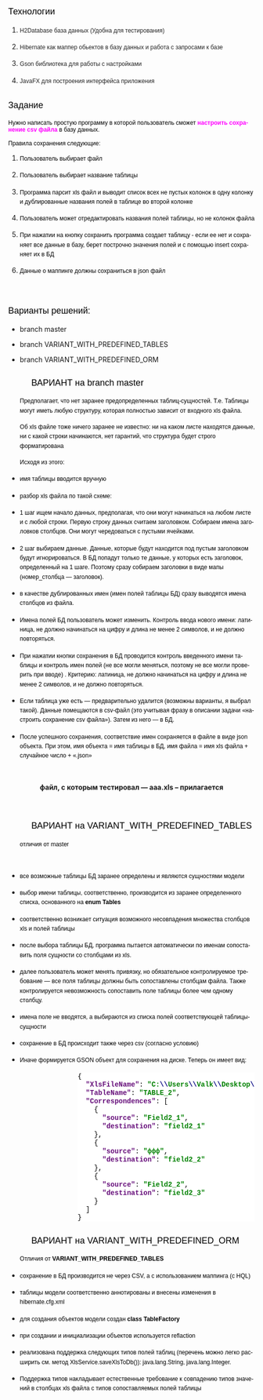 
<HTML>

<BODY LANG="ru-RU" LINK="#000080" VLINK="#800000" DIR="LTR">
<H2 CLASS="western" STYLE="font-style: normal; font-weight: normal"><FONT COLOR="#000000"><FONT FACE="Arial"><FONT SIZE=4><SPAN STYLE="background: transparent">Технологии</SPAN></FONT></FONT></FONT></H2>
<OL>
	<LI><P STYLE="margin-bottom: 0cm; font-style: normal; font-weight: normal; line-height: 138%; orphans: 1">
	<FONT COLOR="#222222"><FONT FACE="Arial"><FONT SIZE=2 STYLE="font-size: 9pt">H2Database
	база данных (Удобна для тестирования) </FONT></FONT></FONT>
	</P>
	<LI><P STYLE="margin-bottom: 0cm; font-style: normal; font-weight: normal; line-height: 138%; orphans: 1">
	<FONT COLOR="#222222"><FONT FACE="Arial"><FONT SIZE=2 STYLE="font-size: 9pt">Hibernate
	как маппер обьектов в базу данных и работа с запросами к базе</FONT></FONT></FONT></P>
	<LI><P STYLE="margin-bottom: 0cm; font-style: normal; font-weight: normal; line-height: 138%; orphans: 1">
	<FONT COLOR="#222222"><FONT FACE="Arial"><FONT SIZE=2 STYLE="font-size: 9pt">Gson
	библиотека для работы с настройками</FONT></FONT></FONT></P>
	<LI><P STYLE="margin-bottom: 0cm; font-style: normal; font-weight: normal; line-height: 138%; orphans: 1">
	<FONT COLOR="#222222"><FONT FACE="Arial"><FONT SIZE=2 STYLE="font-size: 9pt">JavaFX
	для построения интерфейса приложения </FONT></FONT></FONT>
	</P>
</OL>
<H2 CLASS="western" STYLE="font-style: normal; font-weight: normal; orphans: 1">
<FONT COLOR="#000000"><FONT FACE="Arial"><FONT SIZE=4><SPAN STYLE="background: transparent">Задание</SPAN></FONT></FONT></FONT></H2>
<P STYLE="font-style: normal; font-weight: normal; orphans: 1"><FONT COLOR="#000000"><FONT FACE="Arial"><FONT SIZE=2 STYLE="font-size: 9pt"><SPAN STYLE="background: transparent">Нужно
написать простую программу в которой пользователь сможет <FONT COLOR="#ff00ff"><B>настроить
сохранение csv файла</B></FONT> в базу данных. </SPAN></FONT></FONT></FONT>
</P>
<P STYLE="font-style: normal; font-weight: normal; orphans: 1"><FONT COLOR="#000000"><FONT FACE="Arial"><FONT SIZE=2 STYLE="font-size: 9pt"><SPAN STYLE="background: transparent">Правила
сохранения следующие: </SPAN></FONT></FONT></FONT>
</P>
<OL>
	<LI><P STYLE="margin-bottom: 0cm; background: transparent; font-style: normal; font-weight: normal; line-height: 138%; orphans: 1">
	<FONT COLOR="#000000"><FONT FACE="Arial"><FONT SIZE=2 STYLE="font-size: 9pt"><SPAN STYLE="background: transparent">Пользователь
	выбирает файл</SPAN></FONT></FONT></FONT></P>
	<LI><P STYLE="margin-bottom: 0cm; background: transparent; font-style: normal; font-weight: normal; line-height: 138%; orphans: 1">
	<FONT COLOR="#000000"><FONT FACE="Arial"><FONT SIZE=2 STYLE="font-size: 9pt"><SPAN STYLE="background: transparent">Пользователь
	выбирает название таблицы </SPAN></FONT></FONT></FONT>
	</P>
	<LI><P STYLE="margin-bottom: 0cm; background: transparent; font-style: normal; font-weight: normal; line-height: 138%; orphans: 1">
	<FONT COLOR="#000000"><FONT FACE="Arial"><FONT SIZE=2 STYLE="font-size: 9pt"><SPAN STYLE="background: transparent">Программа
	парсит xls файл и выводит список всех не пустых колонок в одну
	колонку и дублированные названия полей в таблице во второй колонке </SPAN></FONT></FONT></FONT>
	</P>
	<LI><P STYLE="margin-bottom: 0cm; background: transparent; font-style: normal; font-weight: normal; line-height: 138%; orphans: 1">
	<FONT COLOR="#000000"><FONT FACE="Arial"><FONT SIZE=2 STYLE="font-size: 9pt"><SPAN STYLE="background: transparent">Пользователь
	может отредактировать названия полей таблицы, но не колонок файла</SPAN></FONT></FONT></FONT></P>
	<LI><P STYLE="margin-bottom: 0cm; background: transparent; font-style: normal; font-weight: normal; line-height: 138%; orphans: 1">
	<FONT COLOR="#000000"><FONT FACE="Arial"><FONT SIZE=2 STYLE="font-size: 9pt"><SPAN STYLE="background: transparent">При
	нажатии на кнопку сохранить программа создает таблицу - если ее нет
	и сохраняет все данные в базу, берет построчно значения полей и с
	помощью insert сохраняет их в БД</SPAN></FONT></FONT></FONT></P>
	<LI><P STYLE="margin-bottom: 0cm; background: transparent; font-style: normal; font-weight: normal; line-height: 138%; orphans: 1">
	<FONT COLOR="#000000"><FONT FACE="Arial"><FONT SIZE=2 STYLE="font-size: 9pt"><SPAN STYLE="background: transparent">Данные
	о маппинге должны сохраниться в json файл</SPAN></FONT></FONT></FONT></P>
</OL>
<P STYLE="margin-bottom: 0cm"><BR>
</P>
<H2 CLASS="western" STYLE="font-style: normal; font-weight: normal; orphans: 1">
<FONT COLOR="#000000"><FONT FACE="Arial"><FONT SIZE=4><SPAN STYLE="background: transparent">Варианты
решений:</SPAN></FONT></FONT></FONT></H2>
<UL>
	<LI><P STYLE="margin-bottom: 0cm"><SPAN LANG="en-US">branch</SPAN>
	<SPAN LANG="en-US">master</SPAN></P>
	<LI><P STYLE="margin-bottom: 0cm"><SPAN LANG="en-US">branch
	VARIANT_WITH_PREDEFINED_TABLES</SPAN> 
	</P>
	<LI><P STYLE="margin-bottom: 0cm"><SPAN LANG="en-US">branch
	VARIANT_WITH_PREDEFINED_ORM</SPAN> 
	</P>
</UL>
<H2 CLASS="western" STYLE="margin-left: 1.25cm; font-style: normal; font-weight: normal; orphans: 1">
<FONT COLOR="#000000"><FONT FACE="Arial"><FONT SIZE=4><SPAN STYLE="background: transparent"><SPAN LANG="ru-RU">ВАРИАНТ
на </SPAN><SPAN LANG="en-US">branch</SPAN> <SPAN LANG="en-US">master</SPAN></SPAN></FONT></FONT></FONT></H2>
<OL START=6>
	<P STYLE="margin-bottom: 0cm; background: transparent; font-style: normal; font-weight: normal; line-height: 138%; orphans: 1">
	<FONT COLOR="#000000"><FONT FACE="Arial"><FONT SIZE=2 STYLE="font-size: 9pt"><SPAN STYLE="background: transparent">Предполагает,
	что нет заранее предопределенных таблиц-сущностей. Т.е. Таблицы
	могут иметь любую структуру, которая полностью зависит от входного
	<SPAN LANG="en-US">xls </SPAN><SPAN LANG="ru-RU">файла. </SPAN></SPAN></FONT></FONT></FONT>
	</P>
	<P STYLE="margin-bottom: 0cm; background: transparent; font-style: normal; font-weight: normal; line-height: 138%; orphans: 1">
	<FONT COLOR="#000000"><FONT FACE="Arial"><FONT SIZE=2 STYLE="font-size: 9pt"><SPAN STYLE="background: transparent"><SPAN LANG="ru-RU">Об
	</SPAN><SPAN LANG="en-US">xls </SPAN><SPAN LANG="ru-RU">файле тоже
	ничего заранее не известно: ни на каком листе находятся данные, ни с
	какой строки начинаются, нет гарантий, что структура будет строго
	форматирована</SPAN></SPAN></FONT></FONT></FONT></P>
	<P STYLE="margin-bottom: 0cm; background: transparent; font-style: normal; font-weight: normal; line-height: 138%; orphans: 1">
	<FONT COLOR="#000000"><FONT FACE="Arial"><FONT SIZE=2 STYLE="font-size: 9pt"><SPAN STYLE="background: transparent">Исходя
	из этого:</SPAN></FONT></FONT></FONT></P>
</OL>
<UL>
	<LI><P STYLE="margin-bottom: 0cm; background: transparent; font-style: normal; font-weight: normal; line-height: 138%; orphans: 1">
	<FONT COLOR="#000000"><FONT FACE="Arial"><FONT SIZE=2 STYLE="font-size: 9pt"><SPAN STYLE="background: transparent">имя
	таблицы вводится вручную</SPAN></FONT></FONT></FONT></P>
	<LI><P STYLE="margin-bottom: 0cm; background: transparent; font-style: normal; font-weight: normal; line-height: 138%; orphans: 1">
	<FONT COLOR="#000000"><FONT FACE="Arial"><FONT SIZE=2 STYLE="font-size: 9pt"><SPAN STYLE="background: transparent"><SPAN LANG="ru-RU">разбор
	</SPAN><SPAN LANG="en-US">xls </SPAN><SPAN LANG="ru-RU">файла по
	такой схеме: </SPAN></SPAN></FONT></FONT></FONT>
	</P>
	<LI><P STYLE="margin-bottom: 0cm; background: transparent; font-style: normal; font-weight: normal; line-height: 138%; orphans: 1">
	<FONT COLOR="#000000"><FONT FACE="Arial"><FONT SIZE=2 STYLE="font-size: 9pt"><SPAN STYLE="background: transparent">1
	шаг ищем начало данных, предполагая, что они могут начинаться на
	любом листе и с любой строки. Первую строку данных считаем
	заголовком. Собираем имена заголовков столбцов. Они могут
	чередоваться с пустыми ячейками. </SPAN></FONT></FONT></FONT>
	</P>
	<LI><P STYLE="margin-bottom: 0cm; background: transparent; font-style: normal; font-weight: normal; line-height: 138%; orphans: 1">
	<FONT COLOR="#000000"><FONT FACE="Arial"><FONT SIZE=2 STYLE="font-size: 9pt"><SPAN STYLE="background: transparent">2
	шаг выбираем данные. Данные, которые будут находится под пустым
	заголовком будут игнорироваться. В БД попадут только те данные, у
	которых есть заголовок, определенный на 1 шаге. Поэтому сразу
	собираем заголовки в виде мапы (номер_столбца &mdash; заголовок).</SPAN></FONT></FONT></FONT></P>
	<LI><P STYLE="margin-bottom: 0cm; background: transparent; font-style: normal; font-weight: normal; line-height: 138%; orphans: 1">
	<FONT COLOR="#000000"><FONT FACE="Arial"><FONT SIZE=2 STYLE="font-size: 9pt"><SPAN STYLE="background: transparent">в
	качестве дублированных имен (имен полей таблицы БД) сразу выводятся
	имена столбцов из файла. </SPAN></FONT></FONT></FONT>
	</P>
	<LI><P STYLE="margin-bottom: 0cm; background: transparent; font-style: normal; font-weight: normal; line-height: 138%; orphans: 1">
	<FONT COLOR="#000000"><FONT FACE="Arial"><FONT SIZE=2 STYLE="font-size: 9pt"><SPAN STYLE="background: transparent">Имена
	полей БД пользователь может изменить. Контроль ввода нового имени:
	латиница, не должно начинаться на цифру и длина не менее 2 символов,
	и не должно повторяться. </SPAN></FONT></FONT></FONT>
	</P>
	<LI><P STYLE="margin-bottom: 0cm; background: transparent; font-style: normal; font-weight: normal; line-height: 138%; orphans: 1">
	<FONT COLOR="#000000"><FONT FACE="Arial"><FONT SIZE=2 STYLE="font-size: 9pt"><SPAN STYLE="background: transparent">При
	нажатии кнопки сохранения в БД проводится контроль введенного имени
	таблицы и контроль имен полей (не все могли меняться, поэтому не все
	могли проверить при вводе) . Критерию: латиница, не должно
	начинаться на цифру и длина не менее 2 символов, и не должно
	повторяться. </SPAN></FONT></FONT></FONT>
	</P>
	<LI><P STYLE="margin-bottom: 0cm; background: transparent; font-style: normal; font-weight: normal; line-height: 138%; orphans: 1">
	<FONT COLOR="#000000"><FONT FACE="Arial"><FONT SIZE=2 STYLE="font-size: 9pt"><SPAN STYLE="background: transparent">Если
	таблица уже есть &mdash; предварительно удалится (возможны варианты,
	я выбрал такой). Данные помещаются в csv-файл (это учитывая фразу в
	описании задачи &laquo;настроить сохранение csv файла&raquo;). Затем
	из него &mdash; в БД.</SPAN></FONT></FONT></FONT></P>
	<LI><P STYLE="margin-bottom: 0cm; background: transparent; font-style: normal; font-weight: normal; line-height: 138%; orphans: 1">
	<FONT COLOR="#000000"><FONT FACE="Arial"><FONT SIZE=2 STYLE="font-size: 9pt"><SPAN STYLE="background: transparent">После
	успешного сохранения, соответствие имен сохраняется в файле в виде
	json объекта. При этом, имя объекта = имя таблицы в БД, имя файла =
	имя xls файла + случайное число + &laquo;.json&raquo;</SPAN></FONT></FONT></FONT></P>
</UL>
<P STYLE="margin-bottom: 0cm"><BR>
</P>
<P ALIGN=CENTER STYLE="margin-bottom: 0cm"><B>файл, с которым
тестировал &mdash; <SPAN LANG="en-US">aaa.xls &ndash; </SPAN><SPAN LANG="ru-RU">прилагается</SPAN></B></P>
<P ALIGN=CENTER STYLE="margin-bottom: 0cm"><BR>
</P>
<H2 CLASS="western" STYLE="margin-left: 1.25cm; font-style: normal; font-weight: normal; orphans: 1">
<FONT COLOR="#000000"><FONT FACE="Arial"><FONT SIZE=4><SPAN STYLE="background: transparent"><SPAN LANG="ru-RU">ВАРИАНТ
на </SPAN><SPAN LANG="en-US">VARIANT_WITH_PREDEFINED_TABLES</SPAN> </SPAN></FONT></FONT></FONT>
</H2>
<OL START=6>
	<P STYLE="margin-bottom: 0cm; background: transparent; font-style: normal; font-weight: normal; line-height: 138%; orphans: 1">
	<FONT COLOR="#000000"><FONT FACE="Arial"><FONT SIZE=2 STYLE="font-size: 9pt"><SPAN STYLE="background: transparent">отличия
	от master</SPAN></FONT></FONT></FONT></P>
</OL>
<P ALIGN=CENTER STYLE="margin-bottom: 0cm"><BR>
</P>
<UL>
	<LI><P STYLE="margin-bottom: 0cm; background: transparent; font-style: normal; font-weight: normal; line-height: 138%; orphans: 1">
	<FONT COLOR="#000000"><FONT FACE="Arial"><FONT SIZE=2 STYLE="font-size: 9pt"><SPAN STYLE="background: transparent">все
	возможные таблицы БД заранее определены и являются сущностями модели</SPAN></FONT></FONT></FONT></P>
	<LI><P STYLE="margin-bottom: 0cm; background: transparent; font-style: normal; font-weight: normal; line-height: 138%; orphans: 1">
	<FONT COLOR="#000000"><FONT FACE="Arial"><FONT SIZE=2 STYLE="font-size: 9pt"><SPAN STYLE="background: transparent">выбор
	имени таблицы, соответственно, производится из заранее определенного
	списка, основанного на&nbsp;<B>enum&nbsp;Tables</B></SPAN></FONT></FONT></FONT></P>
	<LI><P STYLE="margin-bottom: 0cm; background: transparent; font-style: normal; font-weight: normal; line-height: 138%; orphans: 1">
	<FONT COLOR="#000000"><FONT FACE="Arial"><FONT SIZE=2 STYLE="font-size: 9pt"><SPAN STYLE="background: transparent">соответственно
	возникает ситуация возможного несовпадения множества столбцов xls и
	полей таблицы</SPAN></FONT></FONT></FONT></P>
	<LI><P STYLE="margin-bottom: 0cm; background: transparent; font-style: normal; font-weight: normal; line-height: 138%; orphans: 1">
	<FONT COLOR="#000000"><FONT FACE="Arial"><FONT SIZE=2 STYLE="font-size: 9pt"><SPAN STYLE="background: transparent">после
	выбора таблицы БД, программа пытается автоматически по именам
	сопоставить поля сущности со столбцами из xls.</SPAN></FONT></FONT></FONT></P>
	<LI><P STYLE="margin-bottom: 0cm; background: transparent; font-style: normal; font-weight: normal; line-height: 138%; orphans: 1">
	<FONT COLOR="#000000"><FONT FACE="Arial"><FONT SIZE=2 STYLE="font-size: 9pt"><SPAN STYLE="background: transparent">далее
	пользователь может менять привязку, но обязательное контролируемое
	требование &mdash; все поля таблицы должны быть сопоставлены
	столбцам файла. Также контролируется невозможность сопоставить поле
	таблицы более чем одному столбцу.</SPAN></FONT></FONT></FONT></P>
	<LI><P STYLE="margin-bottom: 0cm; background: transparent; font-style: normal; font-weight: normal; line-height: 138%; orphans: 1">
	<FONT COLOR="#000000"><FONT FACE="Arial"><FONT SIZE=2 STYLE="font-size: 9pt"><SPAN STYLE="background: transparent">имена
	поле не вводятся, а выбираются из списка полей соответствующей
	таблицы-сущности</SPAN></FONT></FONT></FONT></P>
	<LI><P STYLE="margin-bottom: 0cm; background: transparent; font-style: normal; font-weight: normal; line-height: 138%; orphans: 1">
	<FONT COLOR="#000000"><FONT FACE="Arial"><FONT SIZE=2 STYLE="font-size: 9pt"><SPAN STYLE="background: transparent">сохранение
	в БД происходит также через csv (согласно условию)</SPAN></FONT></FONT></FONT></P>
	<LI><P STYLE="margin-bottom: 0cm; background: transparent; font-style: normal; font-weight: normal; line-height: 138%; orphans: 1">
	<FONT COLOR="#000000"><FONT FACE="Arial"><FONT SIZE=2 STYLE="font-size: 9pt"><SPAN STYLE="background: transparent">Иначе
	формируется GSON объект для сохранения на диске. Теперь он имеет
	вид:</SPAN></FONT></FONT></FONT></P>
</UL>
<PRE STYLE="margin-left: 3.75cm; background: #ffffff"><FONT COLOR="#000000">{</FONT>
<FONT COLOR="#000000">  <FONT COLOR="#660e7a"><FONT FACE="Courier New"><B>&quot;XlsFileName&quot;</B></FONT></FONT><FONT FACE="Courier New">: </FONT><FONT COLOR="#008000"><FONT FACE="Courier New"><B>&quot;C:</B></FONT></FONT><FONT COLOR="#000080"><FONT FACE="Courier New"><B>\\</B></FONT></FONT><FONT COLOR="#008000"><FONT FACE="Courier New"><B>Users</B></FONT></FONT><FONT COLOR="#000080"><FONT FACE="Courier New"><B>\\</B></FONT></FONT><FONT COLOR="#008000"><FONT FACE="Courier New"><B>Valk</B></FONT></FONT><FONT COLOR="#000080"><FONT FACE="Courier New"><B>\\</B></FONT></FONT><FONT COLOR="#008000"><FONT FACE="Courier New"><B>Desktop</B></FONT></FONT><FONT COLOR="#000080"><FONT FACE="Courier New"><B>\\</B></FONT></FONT><FONT COLOR="#008000"><FONT FACE="Courier New"><B>bbb.xls&quot;</B></FONT></FONT><FONT FACE="Courier New">,</FONT></FONT>
<FONT COLOR="#000000">  <FONT COLOR="#660e7a"><FONT FACE="Courier New"><B>&quot;TableName&quot;</B></FONT></FONT><FONT FACE="Courier New">: </FONT><FONT COLOR="#008000"><FONT FACE="Courier New"><B>&quot;TABLE_2&quot;</B></FONT></FONT><FONT FACE="Courier New">,</FONT></FONT>
<FONT COLOR="#000000">  <FONT COLOR="#660e7a"><FONT FACE="Courier New"><B>&quot;Correspondences&quot;</B></FONT></FONT><FONT FACE="Courier New">: [</FONT></FONT>
<FONT COLOR="#000000">    <FONT FACE="Courier New">{</FONT></FONT>
<FONT COLOR="#000000">      <FONT COLOR="#660e7a"><FONT FACE="Courier New"><B>&quot;source&quot;</B></FONT></FONT><FONT FACE="Courier New">: </FONT><FONT COLOR="#008000"><FONT FACE="Courier New"><B>&quot;Field2_1&quot;</B></FONT></FONT><FONT FACE="Courier New">,</FONT></FONT>
<FONT COLOR="#000000">      <FONT COLOR="#660e7a"><FONT FACE="Courier New"><B>&quot;destination&quot;</B></FONT></FONT><FONT FACE="Courier New">: </FONT><FONT COLOR="#008000"><FONT FACE="Courier New"><B>&quot;field2_1&quot;</B></FONT></FONT></FONT>
<FONT COLOR="#000000"><FONT COLOR="#008000">    </FONT><FONT FACE="Courier New">},</FONT></FONT>
<FONT COLOR="#000000">    <FONT FACE="Courier New">{</FONT></FONT>
<FONT COLOR="#000000">      <FONT COLOR="#660e7a"><FONT FACE="Courier New"><B>&quot;source&quot;</B></FONT></FONT><FONT FACE="Courier New">: </FONT><FONT COLOR="#008000"><FONT FACE="Courier New"><B>&quot;ффф&quot;</B></FONT></FONT><FONT FACE="Courier New">,</FONT></FONT>
<FONT COLOR="#000000">      <FONT COLOR="#660e7a"><FONT FACE="Courier New"><B>&quot;destination&quot;</B></FONT></FONT><FONT FACE="Courier New">: </FONT><FONT COLOR="#008000"><FONT FACE="Courier New"><B>&quot;field2_2&quot;</B></FONT></FONT></FONT>
<FONT COLOR="#000000"><FONT COLOR="#008000">    </FONT><FONT FACE="Courier New">},</FONT></FONT>
<FONT COLOR="#000000">    <FONT FACE="Courier New">{</FONT></FONT>
<FONT COLOR="#000000">      <FONT COLOR="#660e7a"><FONT FACE="Courier New"><B>&quot;source&quot;</B></FONT></FONT><FONT FACE="Courier New">: </FONT><FONT COLOR="#008000"><FONT FACE="Courier New"><B>&quot;Field2_2&quot;</B></FONT></FONT><FONT FACE="Courier New">,</FONT></FONT>
<FONT COLOR="#000000">      <FONT COLOR="#660e7a"><FONT FACE="Courier New"><B>&quot;destination&quot;</B></FONT></FONT><FONT FACE="Courier New">: </FONT><FONT COLOR="#008000"><FONT FACE="Courier New"><B>&quot;field2_3&quot;</B></FONT></FONT></FONT>
<FONT COLOR="#000000"><FONT COLOR="#008000">    </FONT><FONT FACE="Courier New">}</FONT></FONT>
<FONT COLOR="#000000">  <FONT FACE="Courier New">]</FONT></FONT>
<FONT COLOR="#000000"><FONT FACE="Courier New">}</FONT></FONT>
</PRE><H2 CLASS="western" STYLE="margin-left: 1.25cm; font-style: normal; font-weight: normal; orphans: 1">
<FONT COLOR="#000000"><FONT FACE="Arial"><FONT SIZE=4><SPAN STYLE="background: transparent"><SPAN LANG="ru-RU">ВАРИАНТ
на </SPAN><SPAN LANG="en-US">VARIANT_WITH_PREDEFINED_ORM</SPAN> </SPAN></FONT></FONT></FONT>
</H2>
<OL START=6>
	<P STYLE="margin-bottom: 0cm; background: transparent; line-height: 138%; orphans: 1">
	<FONT COLOR="#000000"><FONT FACE="Arial"><FONT SIZE=2 STYLE="font-size: 9pt"><SPAN LANG="ru-RU"><SPAN STYLE="font-style: normal"><SPAN STYLE="font-weight: normal"><SPAN STYLE="background: transparent">Отличия
	</SPAN></SPAN></SPAN></SPAN></FONT></FONT></FONT><FONT COLOR="#000000"><FONT FACE="Arial"><FONT SIZE=2 STYLE="font-size: 9pt"><SPAN LANG="en-US"><SPAN STYLE="font-style: normal"><SPAN STYLE="font-weight: normal"><SPAN STYLE="background: transparent">от
	 </SPAN></SPAN></SPAN></SPAN></FONT></FONT></FONT><FONT COLOR="#000000"><FONT FACE="Arial"><FONT SIZE=2 STYLE="font-size: 9pt"><SPAN LANG="ru-RU"><SPAN STYLE="font-style: normal"><B><SPAN STYLE="background: transparent">VARIANT_WITH_PREDEFINED_TABLES</SPAN></B></SPAN></SPAN></FONT></FONT></FONT></P>
	<P STYLE="margin-bottom: 0cm; background: transparent; line-height: 138%; orphans: 1">
	</P>
</OL>
<UL>
	<LI><P STYLE="margin-bottom: 0cm; background: transparent; font-style: normal; font-weight: normal; line-height: 138%; orphans: 1">
	<FONT COLOR="#000000"><FONT FACE="Arial"><FONT SIZE=2 STYLE="font-size: 9pt"><SPAN STYLE="background: transparent">сохранение
	в БД производится не через <SPAN LANG="en-US">CSV, </SPAN><SPAN LANG="ru-RU">а
	с использованием маппинга (с </SPAN><SPAN LANG="en-US">HQL</SPAN><SPAN LANG="ru-RU">)</SPAN><SPAN LANG="en-US">
	</SPAN></SPAN></FONT></FONT></FONT>
	</P>
	<LI><P STYLE="margin-bottom: 0cm; background: transparent; font-style: normal; font-weight: normal; line-height: 138%; orphans: 1">
	<FONT COLOR="#000000"><FONT FACE="Arial"><FONT SIZE=2 STYLE="font-size: 9pt"><SPAN STYLE="background: transparent">таблицы
	модели соответственно  аннотированы и внесены изменения в
	hibernate.cfg.xml</SPAN></FONT></FONT></FONT></P>
	<LI><P STYLE="margin-bottom: 0cm; background: transparent; font-style: normal; font-weight: normal; line-height: 138%; orphans: 1">
	<FONT COLOR="#000000"><FONT FACE="Arial"><FONT SIZE=2 STYLE="font-size: 9pt"><SPAN STYLE="background: transparent">для
	создания объектов модели создан <B>class TableFactory</B>	</SPAN></FONT></FONT></FONT></P>
	<LI><P STYLE="margin-bottom: 0cm; background: transparent; font-style: normal; font-weight: normal; line-height: 138%; orphans: 1">
	<FONT COLOR="#000000"><FONT FACE="Arial"><FONT SIZE=2 STYLE="font-size: 9pt"><SPAN STYLE="background: transparent">при
	создании и инициализации объектов используется <SPAN LANG="en-US">reflaction</SPAN></SPAN></FONT></FONT></FONT></P>
	<LI><P STYLE="margin-bottom: 0cm; background: transparent; font-style: normal; font-weight: normal; line-height: 138%; orphans: 1">
	<FONT COLOR="#000000"><FONT FACE="Arial"><FONT SIZE=2 STYLE="font-size: 9pt"><SPAN STYLE="background: transparent">реализована
	поддержка следующих типов полей таблиц (перечень можно легко
	расширить см. метод <SPAN LANG="en-US">XlsService.saveXlsToDb()</SPAN>):
	java.lang.String, java.lang.Integer. </SPAN></FONT></FONT></FONT>
	</P>
	<LI><P STYLE="margin-bottom: 0cm; background: transparent; font-style: normal; font-weight: normal; line-height: 138%; orphans: 1">
	<FONT COLOR="#000000"><FONT FACE="Arial"><FONT SIZE=2 STYLE="font-size: 9pt"><SPAN STYLE="background: transparent"><SPAN LANG="ru-RU">Поддержка
	типов накладывает естественные требование к совпадению типов
	значений в столбцах </SPAN><SPAN LANG="en-US">xls </SPAN><SPAN LANG="ru-RU">файла
	с типов сопоставляемых полей таблицы</SPAN></SPAN></FONT></FONT></FONT></P>
	<P STYLE="margin-bottom: 0cm; background: transparent; font-style: normal; font-weight: normal; line-height: 138%; orphans: 1">
	</P>
</UL>
</BODY>
</HTML>
